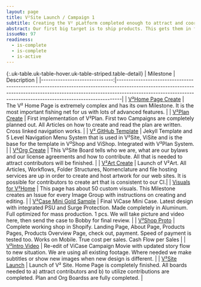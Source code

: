 ```yaml
---
layout: page
title: V²Site Launch / Campaign 1
subtitle: Creating the V² pLatform completed enough to attract and coordinate contributors.
abstract: Our first big target is to ship products. This gets them in front of reviewers and into the hand of users. It also provides funding to our work. The Campaign 2 is all about that. This campaign 1 is about laying the foundation&#58;  Create the V² web site that publishes our targets, how we get there, who we are and how this helps you. We also create the tools to make contribution very easy and fast. This helps us to work faster and will attract more contributors to help V² to move faster. It also gives you very easy methods to report bugs and request features via issues and and in turn provides us with the tools to track, rate and close these issues very efficiently.  
issueNo: 97
readiness:
  - is-complete
  - is-complete
  - is-active
---
```




{:.uk-table.uk-table-hover.uk-table-striped.table-detail}
|                     Milestone | Description                                                                                                                                                                                                                                |
|------------------------------:|--------------------------------------------------------------------------------------------------------------------------------------------------------------------------------------------------------------------------------------------|
|       [V²Home Page Create][1] | The V² Home Page is extremely complex and has its own Milestone. It is the most important fishing net for us with lots of advanced features.                                                                                               |
|            [V²Plan Create][2] | First implementation of V²Plan. First two Campaigns are completely planned out. All Articles on how to create and read the plan are written. Cross linked navigation works.                                                                |
|       [V² GitHub Template][3] | Jekyll Template and 5 Level Navigation Menu System that is used in V²Site, ViSite and is the base for the template in V²Shop and ViShop. Integrated with V²Plan System.                                                                    |
|             [V²Org Create][4] | This V²Site Board tells who we are, what are our bylaws and our license agreements and how to contribute. All that is needed to attract contributors will be finished.                                                                   |
|             [V²Art Create][5] | Launch of V²Art. All Articles, Workflows, Folder Structures, Nomenclature and file hosting services are up in order to create and host artwork for our web sites. It is possible for contributors to create art that is consistent to our CI.|
|       [Visuals for V²Home][6] | This page has about 50 custom visuals. This Milestone creates an Issue for every Image Group with instructions on creating and editing.                                                                                                    |
| [ V²Case Mini Gold Sample][7] | Final ViCase Mini Case. Latest design with integrated PSU and Surge Protection. Made completely in Aluminum. Full optimized for mass production. 1 pcs. We will take picture and video here, then send the case to Bobby for final review. |
|             [V²Shop Proto][8] | Complete working shop in Shopify. Landing Page, About Page, Products Pages, Products Overview Page, check out, payment. Speed of payment is tested too. Works on Mobile. True cost per sales. Cash Flow per Sales                          |
|            [V²Intro Video][9] | Re-edit of ViCase Campaign Movie with updated story flow to new situation. We are using all existing footage. Where needed we make subtitles or show new images when new design is different.                                              |
|           [V²Site Launch][10] | Launch of V² Site. Home Page is completely finished. All boards needed to a) attract contributors and b) to utilize contributions are completed. Plan and Org Boardss are fully completed.                                             |

[1]: https://github.com/V-Squared/V-Squared.github.io/milestones/V%C2%B2Home%20Page%20Create
[2]: https://github.com/V-Squared/V-Squared.github.io/milestones/V%C2%B2Plan%20Create
[3]: https://github.com/V-Squared/V-Squared.github.io/milestones/V%C2%B2%20GitHub%20Template
[4]: https://github.com/V-Squared/V-Squared.github.io/milestones/V%C2%B2Org%20Create
[5]: https://github.com/V-Squared/V-Squared.github.io/milestones/V%C2%B2Art%20Create
[6]: https://github.com/V-Squared/V-Squared.github.io/milestones/Visuals%20for%20V%C2%B2Home
[7]: https://github.com/V-Squared/v2-Production/milestones/V%C2%B2Case%20Mini%20Gold%20Sample
[8]: https://github.com/V-Squared/V-Squared.github.io/milestones/V%C2%B2Shop%20Proto
[9]: https://github.com/V-Squared/V-Squared.github.io/milestones/V%C2%B2Intro%20Video%20%09
[10]: https://github.com/V-Squared/V-Squared.github.io/milestones/V%C2%B2Site%20Launch%20%09
